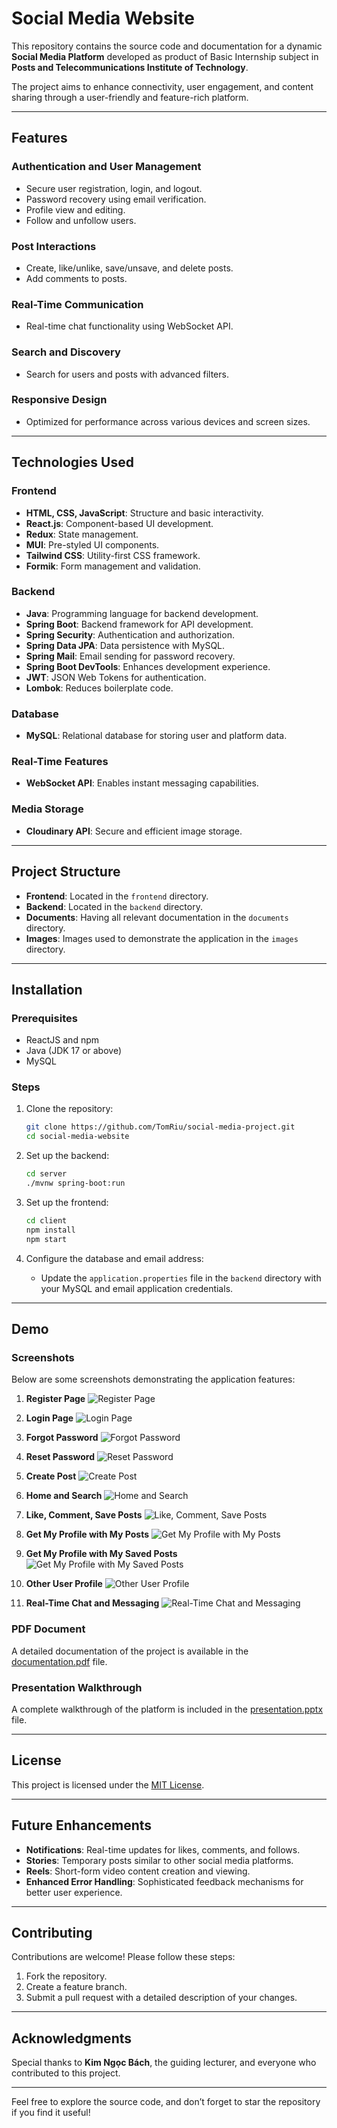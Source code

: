 # Social Media Website

This repository contains the source code and documentation for a dynamic **Social Media Platform** developed as product of Basic Internship subject in **Posts and Telecommunications Institute of Technology**. 

The project aims to enhance connectivity, user engagement, and content sharing through a user-friendly and feature-rich platform.

---

## Features

### Authentication and User Management
- Secure user registration, login, and logout.
- Password recovery using email verification.
- Profile view and editing.
- Follow and unfollow users.

### Post Interactions
- Create, like/unlike, save/unsave, and delete posts.
- Add comments to posts.

### Real-Time Communication
- Real-time chat functionality using WebSocket API.

### Search and Discovery
- Search for users and posts with advanced filters.

### Responsive Design
- Optimized for performance across various devices and screen sizes.

---

## Technologies Used

### Frontend
- **HTML, CSS, JavaScript**: Structure and basic interactivity.
- **React.js**: Component-based UI development.
- **Redux**: State management.
- **MUI**: Pre-styled UI components.
- **Tailwind CSS**: Utility-first CSS framework.
- **Formik**: Form management and validation.

### Backend
- **Java**: Programming language for backend development.
- **Spring Boot**: Backend framework for API development.
- **Spring Security**: Authentication and authorization.
- **Spring Data JPA**: Data persistence with MySQL.
- **Spring Mail**: Email sending for password recovery.
- **Spring Boot DevTools**: Enhances development experience.
- **JWT**: JSON Web Tokens for authentication.
- **Lombok**: Reduces boilerplate code.

### Database
- **MySQL**: Relational database for storing user and platform data.

### Real-Time Features
- **WebSocket API**: Enables instant messaging capabilities.


### Media Storage
- **Cloudinary API**: Secure and efficient image storage.
---

## Project Structure
- **Frontend**: Located in the `frontend` directory.
- **Backend**: Located in the `backend` directory.
- **Documents**: Having all relevant documentation in the `documents` directory.
- **Images**: Images used to demonstrate the application in the `images` directory.

---

## Installation

### Prerequisites
- ReactJS and npm
- Java (JDK 17 or above)
- MySQL

### Steps
1. Clone the repository:
   ```bash
   git clone https://github.com/TomRiu/social-media-project.git
   cd social-media-website
   ```

2. Set up the backend:
   ```bash
   cd server
   ./mvnw spring-boot:run
   ```

3. Set up the frontend:
   ```bash
   cd client
   npm install
   npm start
   ```

4. Configure the database and email address:
    - Update the `application.properties` file in the `backend` directory with your MySQL and email application credentials.

---

## Demo

### Screenshots
Below are some screenshots demonstrating the application features:

1. **Register Page**
    ![Register Page](images/register.png)

2. **Login Page**
   ![Login Page](images/login.png)

3. **Forgot Password**
   ![Forgot Password](images/forgot-password.png)

4. **Reset Password**
   ![Reset Password](images/reset-password.png)

5. **Create Post**
   ![Create Post](images/create-post.png)

6. **Home and Search**
   ![Home and Search](images/home-and-search.png)

7. **Like, Comment, Save Posts**
   ![Like, Comment, Save Posts](images/like-comment-save.png)


8. **Get My Profile with My Posts**
   ![Get My Profile with My Posts](images/get-me-post.png)

9. **Get My Profile with My Saved Posts**
   ![Get My Profile with My Saved Posts](images/get-me-saved-post.png)

10. **Other User Profile**
   ![Other User Profile](images/other-profile.png)

11. **Real-Time Chat and Messaging**
   ![Real-Time Chat and Messaging](images/chat-and-message.png)


### PDF Document
A detailed documentation of the project is available in the [documentation.pdf](documents/FINAL_REPORT_OF_BASIC_INTERNSHIP.pdf) file.

### Presentation Walkthrough
A complete walkthrough of the platform is included in the [presentation.pptx](documents/SOCIAL_MEDIA_WEBSITE_PRESENTATION.pptx) file.

---

## License
This project is licensed under the [MIT License](LICENSE).

---

## Future Enhancements
- **Notifications**: Real-time updates for likes, comments, and follows.
- **Stories**: Temporary posts similar to other social media platforms.
- **Reels**: Short-form video content creation and viewing.
- **Enhanced Error Handling**: Sophisticated feedback mechanisms for better user experience.

---

## Contributing
Contributions are welcome! Please follow these steps:
1. Fork the repository.
2. Create a feature branch.
3. Submit a pull request with a detailed description of your changes.

---

## Acknowledgments
Special thanks to **Kim Ngọc Bách**, the guiding lecturer, and everyone who contributed to this project.

---

Feel free to explore the source code, and don’t forget to star the repository if you find it useful!

